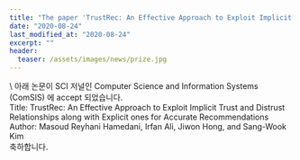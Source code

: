 ```yaml
---
title: "The paper 'TrustRec: An Effective Approach to Exploit Implicit Trust and Distrust Relationships along with Explicit ones for Accurate Recommendations' has been accepted in ComSI"
date: "2020-08-24"
last_modified_at: "2020-08-24"
excerpt: ""
header:
  teaser: /assets/images/news/prize.jpg
---
```

\\
아래 논문이 SCI 저널인 Computer Science and Information Systems (ComSIS) 에 accept 되었습니다.<br>Title: TrustRec: An Effective Approach to Exploit Implicit Trust and Distrust Relationships along with Explicit ones for Accurate Recommendations<br>Author: Masoud Reyhani Hamedani, Irfan Ali, Jiwon Hong, and Sang-Wook Kim<br>축하합니다.
